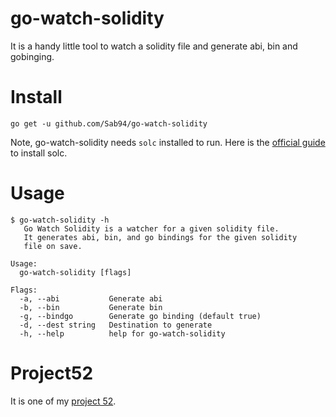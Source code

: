 # go-watch-solidity

It is a handy little tool to watch a solidity file and generate abi, bin and gobinging.

# Install

`go get -u github.com/Sab94/go-watch-solidity`

Note, go-watch-solidity needs `solc` installed to run. Here is the [official guide](https://solidity.readthedocs.io/en/latest/installing-solidity.html) to install solc.

# Usage

```
$ go-watch-solidity -h
   Go Watch Solidity is a watcher for a given solidity file.
   It generates abi, bin, and go bindings for the given solidity
   file on save.

Usage:
  go-watch-solidity [flags]

Flags:
  -a, --abi           Generate abi
  -b, --bin           Generate bin
  -g, --bindgo        Generate go binding (default true)
  -d, --dest string   Destination to generate
  -h, --help          help for go-watch-solidity
```

# Project52

It is one of my [project 52](https://github.com/Sab94/project52).
